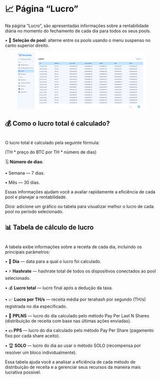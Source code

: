 # 📈 Página “Lucro”

Na página “Lucro”, são apresentadas informações sobre a rentabilidade diária no momento do fechamento de cada dia para todos os seus pools.

• 🔽 **Seleção de pool**: alterne entre os pools usando o menu suspenso no canto superior direito.

<figure><img src="../../.gitbook/assets/image.png" alt=""><figcaption></figcaption></figure>

## **💰 Como o lucro total é calculado?**

\
O lucro total é calculado pela seguinte fórmula:

(TH \* preço do BTC por TH \* número de dias)

🗓️ **Número de dias**:

• Semana — 7 dias.

• Mês — 30 dias.

Essas informações ajudam você a avaliar rapidamente a eficiência de cada pool e planejar a rentabilidade.

_Dica:_ adicione um gráfico ou tabela para visualizar melhor o lucro de cada pool no período selecionado.

## 📊 Tabela de cálculo de lucro

\
A tabela exibe informações sobre a receita de cada dia, incluindo os principais parâmetros:

• 📅 **Dia** — data para a qual o lucro foi calculado.

• ⚡ **Hashrate** — hashrate total de todos os dispositivos conectados ao pool selecionado.

• 💰 **Lucro total** — lucro final após a dedução da taxa.

• 📈 **Lucro por TH/s** — receita média por terahash por segundo (TH/s) registrada no dia especificado.

• 🔄 **PPLNS** — lucro do dia calculado pelo método Pay Per Last N Shares (distribuição de receita com base nas últimas ações enviadas).

• 💵 **PPS** — lucro do dia calculado pelo método Pay Per Share (pagamento fixo por cada share aceito).

• 🏆 **SOLO** — lucro do dia ao usar o método SOLO (recompensa por resolver um bloco individualmente).

Essa tabela ajuda você a analisar a eficiência de cada método de distribuição de receita e a gerenciar seus recursos da maneira mais lucrativa possível.
